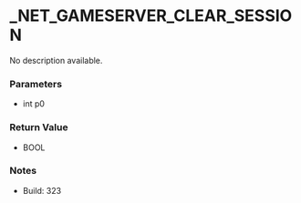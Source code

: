 # _NET_GAMESERVER_CLEAR_SESSION

No description available.

### Parameters
* int p0

### Return Value
* BOOL

### Notes
* Build: 323

